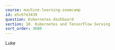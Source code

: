 ```yaml
---
course: machine-learning-zoomcamp
id: e5c67e3439
question: Kubernetes-dashboard
section: 10. Kubernetes and TensorFlow Serving
sort_order: 3600
---
```


Luke

